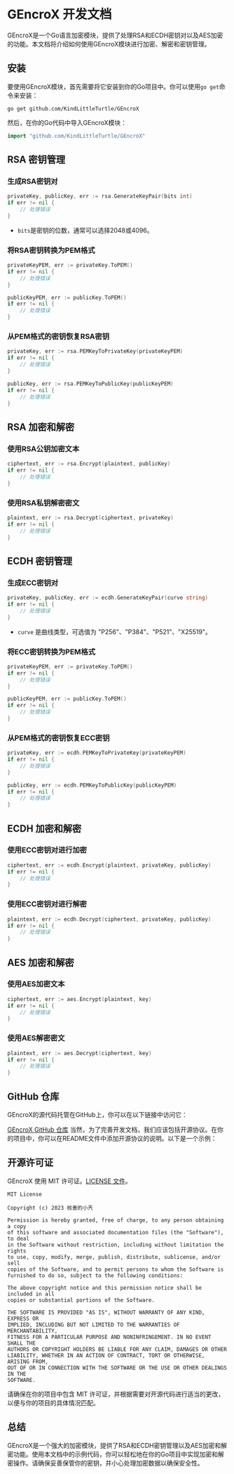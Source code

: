 # GEncroX 开发文档

GEncroX是一个Go语言加密模块，提供了处理RSA和ECDH密钥对以及AES加密的功能。本文档将介绍如何使用GEncroX模块进行加密、解密和密钥管理。

## 安装

要使用GEncroX模块，首先需要将它安装到你的Go项目中。你可以使用`go get`命令来安装：

```shell
go get github.com/KindLittleTurtle/GEncroX
```

然后，在你的Go代码中导入GEncroX模块：

```go
import "github.com/KindLittleTurtle/GEncroX"
```

## RSA 密钥管理

### 生成RSA密钥对

```go
privateKey, publicKey, err := rsa.GenerateKeyPair(bits int)
if err != nil {
    // 处理错误
}
```

- `bits`是密钥的位数，通常可以选择2048或4096。

### 将RSA密钥转换为PEM格式

```go
privateKeyPEM, err := privateKey.ToPEM()
if err != nil {
    // 处理错误
}

publicKeyPEM, err := publicKey.ToPEM()
if err != nil {
    // 处理错误
}
```

### 从PEM格式的密钥恢复RSA密钥

```go
privateKey, err := rsa.PEMKeyToPrivateKey(privateKeyPEM)
if err != nil {
    // 处理错误
}

publicKey, err := rsa.PEMKeyToPublicKey(publicKeyPEM)
if err != nil {
    // 处理错误
}
```

## RSA 加密和解密

### 使用RSA公钥加密文本

```go
ciphertext, err := rsa.Encrypt(plaintext, publicKey)
if err != nil {
    // 处理错误
}
```

### 使用RSA私钥解密密文

```go
plaintext, err := rsa.Decrypt(ciphertext, privateKey)
if err != nil {
    // 处理错误
}
```

## ECDH 密钥管理

### 生成ECC密钥对

```go
privateKey, publicKey, err := ecdh.GenerateKeyPair(curve string)
if err != nil {
    // 处理错误
}
```

- `curve` 是曲线类型，可选值为 "P256"、"P384"、"P521"、"X25519"。

### 将ECC密钥转换为PEM格式

```go
privateKeyPEM, err := privateKey.ToPEM()
if err != nil {
    // 处理错误
}

publicKeyPEM, err := publicKey.ToPEM()
if err != nil {
    // 处理错误
}
```

### 从PEM格式的密钥恢复ECC密钥

```go
privateKey, err := ecdh.PEMKeyToPrivateKey(privateKeyPEM)
if err != nil {
    // 处理错误
}

publicKey, err := ecdh.PEMKeyToPublicKey(publicKeyPEM)
if err != nil {
    // 处理错误
}
```

## ECDH 加密和解密

### 使用ECC密钥对进行加密

```go
ciphertext, err := ecdh.Encrypt(plaintext, privateKey, publicKey)
if err != nil {
    // 处理错误
}
```

### 使用ECC密钥对进行解密

```go
plaintext, err := ecdh.Decrypt(ciphertext, privateKey, publicKey)
if err != nil {
    // 处理错误
}
```

## AES 加密和解密

### 使用AES加密文本

```go
ciphertext, err := aes.Encrypt(plaintext, key)
if err != nil {
    // 处理错误
}
```

### 使用AES解密密文

```go
plaintext, err := aes.Decrypt(ciphertext, key)
if err != nil {
    // 处理错误
}
```

## GitHub 仓库

GEncroX的源代码托管在GitHub上，你可以在以下链接中访问它：

[GEncroX GitHub 仓库](https://github.com/KindLittleTurtle/GEncroX)
当然，为了完善开发文档，我们应该包括开源协议。在你的项目中，你可以在README文件中添加开源协议的说明。以下是一个示例：

## 开源许可证

GEncroX 使用 MIT 许可证。[LICENSE 文件](https://github.com/KindLittleTurtle/GEncroX/blob/main/LICENSE)。

```plaintext
MIT License

Copyright (c) 2023 核善的小兲

Permission is hereby granted, free of charge, to any person obtaining a copy
of this software and associated documentation files (the "Software"), to deal
in the Software without restriction, including without limitation the rights
to use, copy, modify, merge, publish, distribute, sublicense, and/or sell
copies of the Software, and to permit persons to whom the Software is
furnished to do so, subject to the following conditions:

The above copyright notice and this permission notice shall be included in all
copies or substantial portions of the Software.

THE SOFTWARE IS PROVIDED "AS IS", WITHOUT WARRANTY OF ANY KIND, EXPRESS OR
IMPLIED, INCLUDING BUT NOT LIMITED TO THE WARRANTIES OF MERCHANTABILITY,
FITNESS FOR A PARTICULAR PURPOSE AND NONINFRINGEMENT. IN NO EVENT SHALL THE
AUTHORS OR COPYRIGHT HOLDERS BE LIABLE FOR ANY CLAIM, DAMAGES OR OTHER
LIABILITY, WHETHER IN AN ACTION OF CONTRACT, TORT OR OTHERWISE, ARISING FROM,
OUT OF OR IN CONNECTION WITH THE SOFTWARE OR THE USE OR OTHER DEALINGS IN THE
SOFTWARE.
```

请确保在你的项目中包含 MIT 许可证，并根据需要对开源代码进行适当的更改，以便与你的项目的具体情况匹配。

## 总结

GEncroX是一个强大的加密模块，提供了RSA和ECDH密钥管理以及AES加密和解密功能。使用本文档中的示例代码，你可以轻松地在你的Go项目中实现加密和解密操作。请确保妥善保管你的密钥，并小心处理加密数据以确保安全性。

